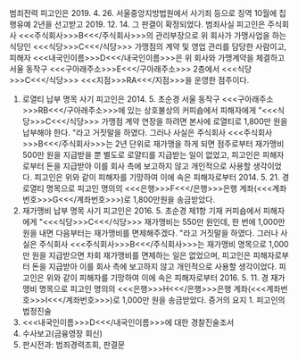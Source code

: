 범죄전력
피고인은 2019. 4. 26. 서울중앙지방법원에서 사기죄 등으로 징역 10월에 집행유예 2년을 선고받고 2019. 12. 14. 그 판결이 확정되었다.
범죄사실
피고인은 주식회사 <<<주식회사>>>B<<</주식회사>>>의 관리부장으로 위 회사가 가맹사업을 하는 식당인 <<<식당>>>C<<</식당>>> 가맹점의 계약 및 영업 관리를 담당한 사람이고, 피해자 <<<내국인이름>>>D<<</내국인이름>>>은 위 회사와 가맹계약을 체결하고 서울 동작구 <<<구아래주소>>>E<<</구아래주소>>> 2층에서 <<<식당>>>C<<</식당>>> <<<지점>>>RA<<</지점>>>을 운영한 점주이다.
1. 로열티 납부 명목 사기
피고인은 2014. 5. 초순경 서울 동작구 <<<구아래주소>>>RB<<</구아래주소>>>에 있는 상호불상의 커피숍에서 피해자에게 "<<<식당>>>C<<</식당>>> 가맹점 계약 연장을 하려면 본사에 로열티로 1,800만 원을 납부해야 한다.
"라고 거짓말을 하였다.
그러나 사실은 주식회사 <<<주식회사>>>B<<</주식회사>>>는 2년 단위로 재가맹을 하게 되면 점주로부터 재가맹비 500만 원을 지급받을 뿐 별도로 로얄티를 지급받는 일이 없었고, 피고인은 피해자로부터 돈을 지급받아 이를 회사 측에 보고하지 않고 개인적으로 사용할 생각이었다.
피고인은 위와 같이 피해자를 기망하여 이에 속은 피해자로부터 2014. 5. 21. 경 로열티 명목으로 피고인 명의의 <<<은행>>>F<<</은행>>>은행 계좌(<<<계좌번호>>>G<<</계좌번호>>>)로 1,800만원을 송금받았다.
2. 재가맹비 납부 명목 사기
피고인은 2016. 5. 초순경 제1항 기재 커피숍에서 피해자에게 "<<<식당>>>C<<</식당>>> 재가맹비는 550만 원인데, 한 번에 1,000만 원을 내면 다음부터는 재가맹비를 면제해주겠다. "라고 거짓말을 하였다.
그러나 사실은 주식회사 <<<주식회사>>>B<<</주식회사>>>는 재가맹비 명목으로 1,000만 원을 지급받으면 차회 재가맹비를 면제하는 일은 없었으며, 피고인은 피해자로부터 돈을 지급받아 이를 회사 측에 보고하지 않고 개인적으로 사용할 생각이었다.
피고인은 위와 같이 피해자를 기망하여 이에 속은 피해자로부터 2016. 5. 11. 경 재가맹비 명목으로 피고인 명의의 <<<은행>>>H<<</은행>>>은행 계좌(<<<계좌번호>>>I<<</계좌번호>>>)로 1,000만 원을 송금받았다.
증거의 요지 1. 피고인의 법정진술
1. <<<내국인이름>>>D<<</내국인이름>>>에 대한 경찰진술조서
1. 수사보고(금융영장 회신)
1. 판시전과: 범죄경력조회, 판결문